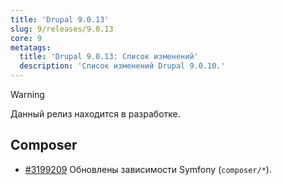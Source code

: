 ```yaml
---
title: 'Drupal 9.0.13'
slug: 9/releases/9.0.13
core: 9
metatags:
  title: 'Drupal 9.0.13: Список изменений'
  description: 'Список изменений Drupal 9.0.10.'
---
```


> [!WARNING]
> Данный релиз находится в разработке.

## Composer

* [#3199209](https://www.drupal.org/project/drupal/issues/3199209) Обновлены зависимости Symfony (`composer/*`).

